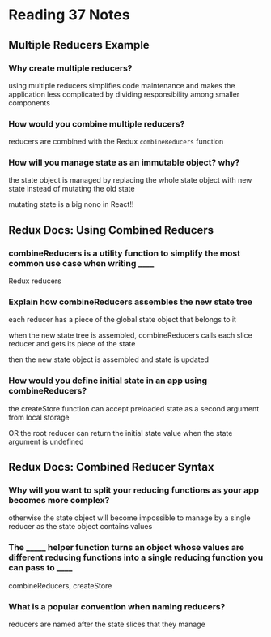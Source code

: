 # Reading 37 Notes

## Multiple Reducers Example

### Why create multiple reducers?

using multiple reducers simplifies code maintenance and makes the application less complicated by dividing responsibility among smaller components

### How would you combine multiple reducers?

reducers are combined with the Redux `combineReducers` function

### How will you manage state as an immutable object? why?

the state object is managed by replacing the whole state object with new state instead of mutating the old state

mutating state is a big nono in React!!

## Redux Docs: Using Combined Reducers

### combineReducers is a utility function to simplify the most common use case when writing ____

Redux reducers

### Explain how combineReducers assembles the new state tree

each reducer has a piece of the global state object that belongs to it

when the new state tree is assembled, combineReducers calls each slice reducer and gets its piece of the state

then the new state object is assembled and state is updated

### How would you define initial state in an app using combineReducers?

the createStore function can accept preloaded state as a second argument from local storage

OR the root reducer can return the initial state value when the state argument is undefined

## Redux Docs: Combined Reducer Syntax

### Why will you want to split your reducing functions as your app becomes more complex?

otherwise the state object will become impossible to manage by a single reducer as the state object contains values

### The _____ helper function turns an object whose values are different reducing functions into a single reducing function you can pass to ____

combineReducers, createStore

### What is a popular convention when naming reducers?

reducers are named after the state slices that they manage